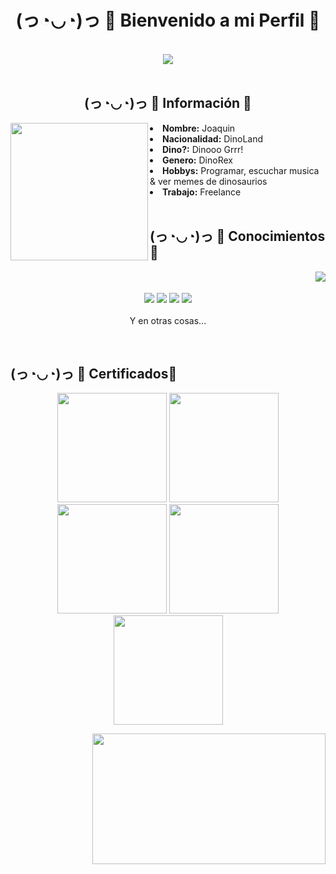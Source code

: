 <body>
<h1 align="center">(っ◔◡◔)っ 🦖 Bienvenido a mi Perfil 🦖</h1>
<br>
<div align="center">
<img src="https://media2.giphy.com/media/bjVK2LVApXz68/giphy.gif">
</div>
<br>
<div>
<h2 align="center">(っ◔◡◔)っ 🦖 Información 🦖</h2>
<span class="center">
<img src="https://i52.servimg.com/u/f52/12/98/31/84/69984110.png" weidht="220" height="220" align="left">
  </span>
<li>
<b>Nombre:</b> Joaquin</li>
<li>
<b>Nacionalidad:</b> DinoLand
</li>
<li>
<b>Dino?:</b> Dinooo Grrr!
</li>
<li>
<b>Genero:</b> DinoRex
</li>
<li>
<b>Hobbys:</b> Programar, escuchar musica & ver memes de dinosaurios
</li>
<li>
<b>Trabajo:</b> Freelance
</li>
<br>
<p>
</div>
<div>
<h2 align="left">            (っ◔◡◔)っ 🦖 Conocimientos🦖</h2>
<p>
<img src="https://i.pinimg.com/originals/cd/39/dc/cd39dce633d39af61d724ea72d758746.gif" align="right">
</div>
<div>
<p align="center">
  <br /><br />
  <img src="https://img.shields.io/badge/php8%20-%231572B6.svg?&style=for-the-badge&logo=php7&logoColor=white"/>
 <img src="https://img.shields.io/badge/node.js%20-%2343853D.svg?&style=for-the-badge&logo=node.js&logoColor=white"/> <img src="https://img.shields.io/badge/javascript%20-%23323330.svg?&style=for-the-badge&logo=javascript&logoColor=%23F7DF1E"/> <img src="https://img.shields.io/badge/git%20-%23F05033.svg?&style=for-the-badge&logo=git&logoColor=white"/> <br><br>
Y en otras cosas...
</p>
<br>
<h2>           (っ◔◡◔)っ 🦖 Certificados🦖</h2>
<p align="center"><a href="https://www.credly.com/badges/68d5cd13-32e0-4c58-b0c9-0aca2ecb9e56" target="_blank"><img height="175px" wiedth="175px" src="https://images.credly.com/size/340x340/images/0eedb945-52e8-4b9b-bdf6-4ebdd50ca0c8/Intro_to_Cybersec_tools_-_cyber_attacks.png"/></a>
<a href="https://www.credly.com/badges/61368849-eb69-4725-a65c-afbb6d336d16" target="_blank"><img height="175px" wiedth="175px" src="https://images.credly.com/size/340x340/images/2d8a1c02-779b-4b58-9e11-701dcbeaf380/Cyber_roles__process_Op_Sys_Sec.png"/></a>
<a href="https://www.credly.com/badges/aabf426c-239b-4b88-88cd-84b373bc765c/public_url" target="_blank"><img height="175px" wiedth="175px" src="https://images.credly.com/size/340x340/images/35197eb5-da41-4ad5-94e9-ad35c9fd7890/Cybersec_compl_framew_sys_admin.png"/></a>
<a href="https://www.credly.com/badges/f55ca936-83a0-450e-8624-24e1f13219ba/public_url" target="_blank"><img height="175px" wiedth="175px" src="https://images.credly.com/size/340x340/images/16bb3b0a-9b25-4165-8d70-3b4f88b17db4/Net_Security_DB_Vulnerable.png"/></a>
 <a href="https://www.credly.com/badges/044c8770-0f49-4c1e-b2d0-77ff474c25c4/public_url" target="_blank"><img height="175px" wiedth="175px" src="https://images.credly.com/size/340x340/images/4a42b9d2-df71-4d99-9bac-6069634b988a/Penetration_Testing_-_Inc_Response_Forensics.png"/></a></p>
</div>
  <img src="https://giffiles.alphacoders.com/872/87250.gif" align="right" width="373.5px" height="208.5px">
<br>
<br>
</div>
</body>
